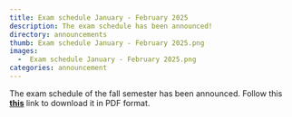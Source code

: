 ```yaml
---
title: Exam schedule January - February 2025
description: The exam schedule has been announced!
directory: announcements
thumb: Exam schedule January - February 2025.png
images: 
  -  Exam schedule January - February 2025.png
categories: announcement
---
```

The exam schedule of the fall semester has been announced. 
Follow this <a href="{{ site.baseurl }}/files/EXAMINATION SCHEDULE JAN.-FEBR. 2025.pdf" target="_blank"><strong>this</strong></a> link to download it in PDF format.
